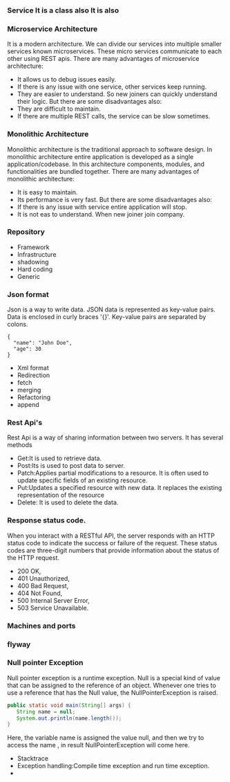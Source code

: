 ### Service  It is a class also It is also

### Microservice Architecture
It is a modern architecture. We can divide our services into multiple smaller services known microservices. These micro services communicate to each other using REST apis.
There are many advantages of microservice architecture:
* It allows us to debug issues easily.
* If there is any issue with one service, other services keep running.
* They are easier to understand. So new joiners can quickly understand their logic.
But there are some disadvantages also:
* They are difficult to maintain.
* If there are multiple REST calls, the service can be slow sometimes.


### Monolithic Architecture
Monolithic architecture is the traditional approach to software design. In monolithic architecture entire application is developed as a single application/codebase. In this architecture components, modules, and functionalities are bundled together.
There are many advantages of monolithic architecture:
* It is easy to maintain.
* Its performance is very fast.
But there are some disadvantages also:
* If there is any issue with service entire application will stop.
* It is not eas to understand. When new joiner join company.

### Repository
* Framework
* Infrastructure
* shadowing
* Hard coding
* Generic
### Json format

Json is a way to write data. JSON data is represented as key-value pairs. 
Data is enclosed in curly braces '{}'. Key-value pairs are separated by colons.

```
{
  "name": "John Doe",
  "age": 30
}

```
* Xml format
* Redirection
* fetch
* merging
* Refactoring
* append

### Rest Api's 

Rest Api is a way of sharing information between two servers.
It has several methods 
* Get:It is used to retrieve data.
* Post:Its is used to post data to server.
* Patch:Applies partial modifications to a resource. It is often used to update specific fields of an existing resource.
* Put:Updates a specified resource with new data. It replaces the existing representation of the resource
* Delete: It is used to delete the data.

### Response status code.

When you interact with a RESTful API, the server responds with an HTTP status code to indicate the success or failure of the request.
These status codes are three-digit numbers that provide information about the status of the HTTP request.
* 200 OK, 
* 401 Unauthorized, 
* 400 Bad Request, 
* 404 Not Found, 
* 500 Internal Server Error,
* 503 Service Unavailable.

### Machines and ports
### flyway

### Null pointer Exception

 Null pointer exception is a runtime exception. Null is a special kind of value that can be assigned to the reference of an object. Whenever one tries to use a reference that has the Null value, the NullPointerException is raised.

 ```java
public static void main(String[] args) {
    String name = null;
    System.out.println(name.length());
}
```
Here, the variable name is assigned the value null, and then we try to access the name , in result NullPointerException will come here. 


* Stacktrace
* Exception handling:Compile time exception and run time exception.
* 


